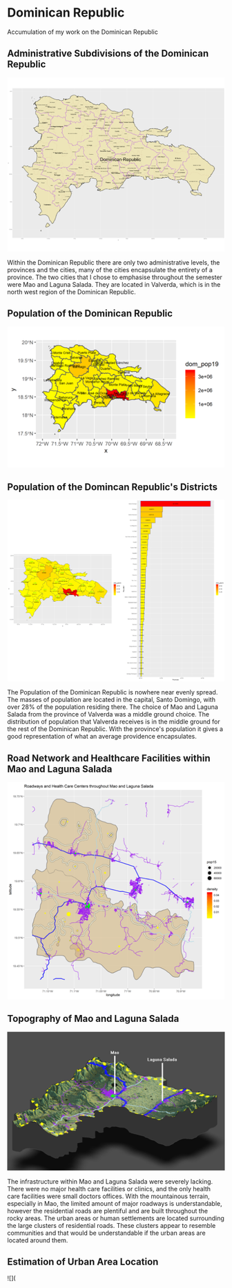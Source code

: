 # Dominican Republic
Accumulation of my work on the Dominican Republic

## Administrative Subdivisions of the Dominican Republic
![](https://github.com/Matt-Howat/Final_Project/blob/master/dominican%20republic.png)

Within the Dominican Republic there are only two administrative levels, the provinces and the cities, many of the cities encapsulate the entirety of a province. The two cities that I chose to emphasise throughout the semester were Mao and Laguna Salada. They are located in Valverda, which is in the north west region of the Dominican Republic.

## Population of the Dominican Republic
![](https://github.com/Matt-Howat/Final_Project/blob/master/dom_pop19.png)

## Population of the Domincan Republic's Districts
![](https://github.com/Matt-Howat/Final_Project/blob/master/DomRepBarGraph.png)

The Population of the Dominican Republic is nowhere near evenly spread. The masses of population are located in the capital, Santo Domingo, with over 28% of the population residing there. The choice of Mao and Laguna Salada from the province of Valverda was a middle ground choice. The distribution of population that Valverda receives is in the middle ground for the rest of the Dominican Republic. With the province's population it gives a good representation of what an average providence encapsulates. 

## Road Network and Healthcare Facilities within Mao and Laguna Salada
![](https://github.com/Matt-Howat/Final_Project/blob/master/Road_Healthcare_Mao_Laguna_Salada.png)

## Topography of Mao and Laguna Salada
![](https://github.com/Matt-Howat/Final_Project/blob/master/3DTopographMap.png)

The infrastructure within Mao and Laguna Salada were severely lacking. There were no major health care facilities or clinics, and the only health care facilities were small doctors offices. With the mountainous terrain, especially in Mao, the limited amount of major roadways is understandable, however the residential roads are plentiful and are built throughout the rocky areas. The urban areas or human settlements are located surrounding the large clusters of residential roads. These clusters appear to resemble communities and that would be understandable if the urban areas are located around them. 

## Estimation of Urban Area Location

![](

